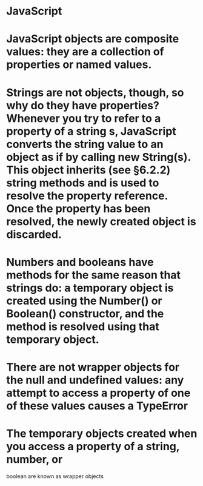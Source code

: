# JavaScript
# JavaScript objects are composite values: they are a collection of properties or named values.
# Strings are not objects, though, so why do they have properties? Whenever you try to refer to a property of a string s, JavaScript converts the string value to an object as if by calling new String(s). This object inherits (see §6.2.2) string methods and is used to resolve the property reference. Once the property has been resolved, the newly created object is discarded.
# Numbers and booleans have methods for the same reason that strings do: a temporary object is created using the Number() or Boolean() constructor, and the method is resolved using that temporary object.
# There are not wrapper objects for the null and undefined values: any attempt to access a property of one of these values causes a TypeError
# The temporary objects created when you access a property of a string, number, or
boolean are known as wrapper objects
